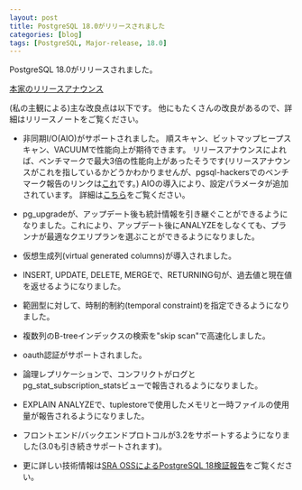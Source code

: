 ```yaml
---
layout: post
title: PostgreSQL 18.0がリリースされました
categories: [blog]
tags: [PostgreSQL, Major-release, 18.0]
---
```


PostgreSQL 18.0がリリースされました。

[本家のリリースアナウンス](https://www.postgresql.org/about/news/postgresql-18-released-3142/)

(私の主観による)主な改良点は以下です。
他にもたくさんの改良があるので、詳細はリリースノートをご覧ください。

- 非同期I/O(AIO)がサポートされました。
  順スキャン、ビットマップヒープスキャン、VACUUMで性能向上が期待できます。
  リリースアナウンスによれば、ベンチマークで最大3倍の性能向上があったそうです(リリースアナウンスがこれを指しているかどうかわかりませんが、pgsql-hackersでのベンチマーク報告のリンクは[これ](https://www.postgresql.org/message-id/e6db33f3-50de-43d3-9d9f-747c3b376e80@vondra.me)です。)
  AIOの導入により、設定パラメータが追加されています。
  詳細は[こちら](https://www.postgresql.org/docs/18/runtime-config-resource.html#RUNTIME-CONFIG-RESOURCE-IO)をご覧ください。

- pg_upgradeが、アップデート後も統計情報を引き継ぐことができるようになりました。これにより、アップデート後にANALYZEをしなくても、プランナが最適なクエリプランを選ぶことができるようになりました。

- 仮想生成列(virtual generated columns)が導入されました。

- INSERT, UPDATE, DELETE, MERGEで、RETURNING句が、過去値と現在値を返せるようになりました。

- 範囲型に対して、時制的制約(temporal constraint)を指定できるようになりました。

- 複数列のB-treeインデックスの検索を"skip scan"で高速化しました。

- oauth認証がサポートされました。

- 論理レプリケーションで、コンフリクトがログとpg_stat_subscription_statsビューで報告されるようになりました。

- EXPLAIN ANALYZEで、tuplestoreで使用したメモリと一時ファイルの使用量が報告されるようになりました。

- フロントエンド/バックエンドプロトコルが3.2をサポートするようになりました(3.0も引き続きサポートされます)。

- 更に詳しい技術情報は[SRA OSSによるPostgreSQL 18検証報告](https://www.sraoss.co.jp/tech-blog/pgsql/pg18report/)をご覧ください。
